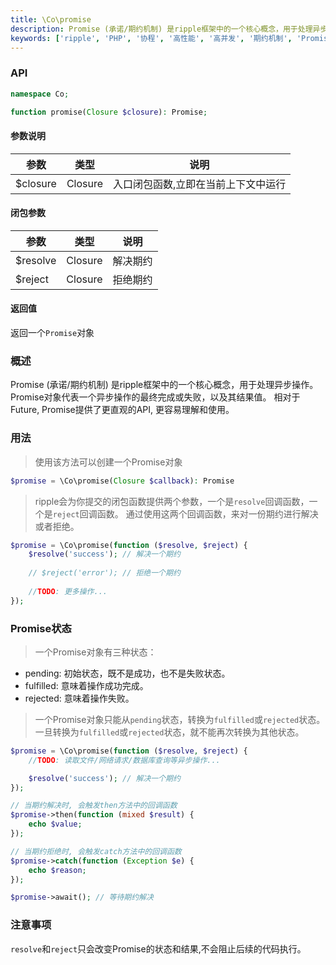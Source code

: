 ```yaml
---
title: \Co\promise
description: Promise (承诺/期约机制) 是ripple框架中的一个核心概念，用于处理异步操作。Promise对象代表一个异步操作的最终完成或失败，以及其结果值。相对于Future, Promise提供了更直观的API, 更容易理解和使用。
keywords: ['ripple', 'PHP', '协程', '高性能', '高并发', '期约机制', 'Promise','承诺机制']
---
```


### API

```php
namespace Co;

function promise(Closure $closure): Promise;
```

#### 参数说明

| 参数       | 类型      | 说明                 |
|----------|---------|--------------------|
| $closure | Closure | 入口闭包函数,立即在当前上下文中运行 |

#### 闭包参数

| 参数       | 类型      | 说明   |
|----------|---------|------|
| $resolve | Closure | 解决期约 |
| $reject  | Closure | 拒绝期约 |

#### 返回值

返回一个`Promise`对象

### 概述

Promise (承诺/期约机制) 是ripple框架中的一个核心概念，用于处理异步操作。Promise对象代表一个异步操作的最终完成或失败，以及其结果值。
相对于Future, Promise提供了更直观的API, 更容易理解和使用。

### 用法

> 使用该方法可以创建一个Promise对象

```php
$promise = \Co\promise(Closure $callback): Promise
```

> ripple会为你提交的闭包函数提供两个参数，一个是`resolve`回调函数，一个是`reject`回调函数。
> 通过使用这两个回调函数，来对一份期约进行解决或者拒绝。

```php
$promise = \Co\promise(function ($resolve, $reject) {
    $resolve('success'); // 解决一个期约
    
    // $reject('error'); // 拒绝一个期约
    
    //TODO: 更多操作...
});
```

### Promise状态

> 一个Promise对象有三种状态：

- pending: 初始状态，既不是成功，也不是失败状态。
- fulfilled: 意味着操作成功完成。
- rejected: 意味着操作失败。

> 一个Promise对象只能从`pending`状态，转换为`fulfilled`或`rejected`状态。
> 一旦转换为`fulfilled`或`rejected`状态，就不能再次转换为其他状态。

```php
$promise = \Co\promise(function ($resolve, $reject) {
    //TODO: 读取文件/网络请求/数据库查询等异步操作...

    $resolve('success'); // 解决一个期约
});

// 当期约解决时, 会触发then方法中的回调函数
$promise->then(function (mixed $result) {
    echo $value;
});

// 当期约拒绝时, 会触发catch方法中的回调函数
$promise->catch(function (Exception $e) {
    echo $reason;
});

$promise->await(); // 等待期约解决
```

### 注意事项

`resolve`和`reject`只会改变Promise的状态和结果,不会阻止后续的代码执行。
